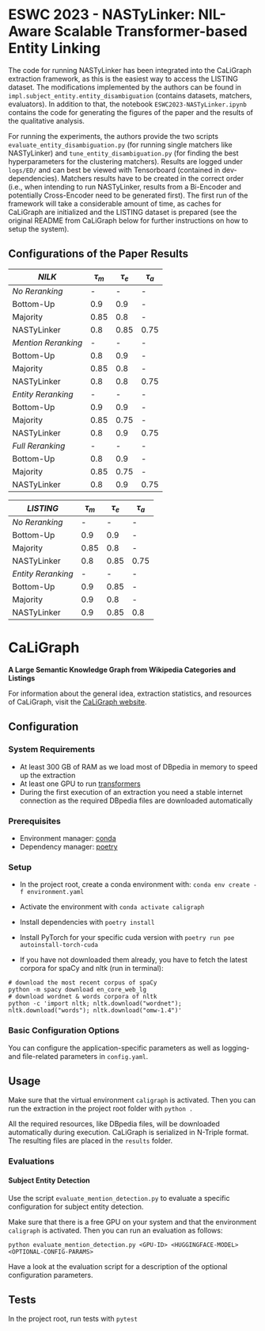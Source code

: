 # ESWC 2023 - NASTyLinker: NIL-Aware Scalable Transformer-based Entity Linking

The code for running NASTyLinker has been integrated into the CaLiGraph extraction framework,
as this is the easiest way to access the LISTING dataset. The modifications implemented by the authors
can be found in `impl.subject_entity.entity_disambiguation` (contains datasets, matchers, evaluators).
In addition to that, the notebook `ESWC2023-NASTyLinker.ipynb` contains the code for generating the
figures of the paper and the results of the qualitative analysis.

For running the experiments, the authors provide the two scripts `evaluate_entity_disambiguation.py`
(for running single matchers like NASTyLinker) and `tune_entity_disambiguation.py` (for finding the best
hyperparameters for the clustering matchers). Results are logged under `logs/ED/` and can best be viewed
with Tensorboard (contained in dev-dependencies). Matchers results have to be created in the correct order
(i.e., when intending to run NASTyLinker, results from a Bi-Encoder and potentially Cross-Encoder need
to be generated first). The first run of the framework will take a considerable amount of time,
as caches for CaLiGraph are initialized and the LISTING dataset is prepared (see the original README
from CaLiGraph below for further instructions on how to setup the system).


## Configurations of the Paper Results

| *NILK*     |$\tau_m$|$\tau_e$|$\tau_a$|
|------------|--------|--------|--------|
|*No Reranking*|  -   |    -   |    -   |
|Bottom-Up   |   0.9  |  0.9   |    -   |
|Majority    |   0.85 |  0.8   |    -   |
|NASTyLinker |   0.8  |  0.85  |  0.75  |
|*Mention Reranking*|-|    -   |    -   |
|Bottom-Up   |   0.8  |  0.9   |    -   |
|Majority    |   0.85 |  0.8   |    -   |
|NASTyLinker |   0.8  |  0.8   |  0.75  |
|*Entity Reranking*|- |    -   |    -   |
|Bottom-Up   |   0.9  |  0.9   |    -   |
|Majority    |   0.85 |  0.75  |    -   |
|NASTyLinker |   0.8  |  0.9   |  0.75  |
|*Full Reranking*| -  |    -   |    -   |
|Bottom-Up   |  0.8   |  0.9   |    -   |
|Majority    |  0.85  |  0.75  |    -   |
|NASTyLinker |  0.8   |  0.9   |  0.75  |


| *LISTING*  |$\tau_m$|$\tau_e$|$\tau_a$|
|------------|--------|--------|--------|
|*No Reranking*|  -   |    -   |    -   |
|Bottom-Up   |  0.9   |  0.9   |    -   |
|Majority    |  0.85  |  0.8   |    -   |
|NASTyLinker |  0.8   |  0.85  |  0.75  |
|*Entity Reranking*|- |    -   |    -   |
|Bottom-Up   |  0.9   |  0.85  |    -   |
|Majority    |  0.9   |  0.8   |    -   |
|NASTyLinker |  0.9   |  0.85  |  0.8   |


# CaLiGraph
**A Large Semantic Knowledge Graph from Wikipedia Categories and Listings**

For information about the general idea, extraction statistics, and resources of CaLiGraph, visit the [CaLiGraph website](http://caligraph.org).

## Configuration
### System Requirements
- At least 300 GB of RAM as we load most of DBpedia in memory to speed up the extraction
- At least one GPU to run [transformers](https://huggingface.co/transformers/)
- During the first execution of an extraction you need a stable internet connection as the required DBpedia files are downloaded automatically 

### Prerequisites
- Environment manager: [conda](https://docs.continuum.io/anaconda/install/)
- Dependency manager: [poetry](https://python-poetry.org/docs/#installation)

### Setup
- In the project root, create a conda environment with: `conda env create -f environment.yaml`

- Activate the environment with `conda activate caligraph`

- Install dependencies with `poetry install`
- Install PyTorch for your specific cuda version with `poetry run poe autoinstall-torch-cuda`

- If you have not downloaded them already, you have to fetch the latest corpora for spaCy and nltk (run in terminal):
```
# download the most recent corpus of spaCy
python -m spacy download en_core_web_lg
# download wordnet & words corpora of nltk
python -c 'import nltk; nltk.download("wordnet"); nltk.download("words"); nltk.download("omw-1.4")'
```

### Basic Configuration Options

You can configure the application-specific parameters as well as logging- and file-related parameters in `config.yaml`. 

## Usage

Make sure that the virtual environment `caligraph` is activated. Then you can run the extraction in the project root folder with `python .`

All the required resources, like DBpedia files, will be downloaded automatically during execution.
CaLiGraph is serialized in N-Triple format. The resulting files are placed in the `results` folder.

### Evaluations
#### Subject Entity Detection

Use the script `evaluate_mention_detection.py` to evaluate a specific configuration for subject entity detection.

Make sure that there is a free GPU on your system and that the environment `caligraph` is activated. Then you can run an evaluation as follows:
```
python evaluate_mention_detection.py <GPU-ID> <HUGGINGFACE-MODEL> <OPTIONAL-CONFIG-PARAMS>
```
Have a look at the evaluation script for a description of the optional configuration parameters.

## Tests

In the project root, run tests with `pytest`
